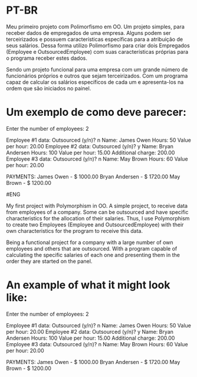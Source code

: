 # PT-BR

Meu primeiro projeto com Polimorfismo em OO. Um projeto simples, para receber dados de empregados de uma empresa. Alguns podem ser terceirizados e possuem características específicas para a atribuição de seus salários. Dessa forma utilizo Polimorfismo para criar dois Empregados (Employee e OutsourcedEmployee) com suas características próprias para o programa receber estes dados. 

Sendo um projeto funcional para uma empresa com um grande número de funcionários próprios e outros que sejam terceirizados. Com um programa capaz de calcular os salários específicos de cada um e apresenta-los na ordem que são iniciados no painel. 

# Um exemplo de como deve parecer:

Enter the number of employees: 2

Employee #1 data:
Outsourced (y/n)? n
Name: James Owen
Hours: 50
Value per hour: 20.00
Employee #2 data:
Outsourced (y/n)? y
Name: Bryan Andersen
Hours: 100
Value per hour: 15.00
Additional charge: 200.00
Employee #3 data:
Outsourced (y/n)? n
Name: May Brown
Hours: 60
Value per hour: 20.00

PAYMENTS:
James Owen - $ 1000.00
Bryan Andersen - $ 1720.00
May Brown - $ 1200.00

#ENG

My first project with Polymorphism in OO. A simple project, to receive data from employees of a company. Some can be outsourced and have specific characteristics for the allocation of their salaries. Thus, I use Polymorphism to create two Employees (Employee and OutsourcedEmployee) with their own characteristics for the program to receive this data.

Being a functional project for a company with a large number of own employees and others that are outsourced. With a program capable of calculating the specific salaries of each one and presenting them in the order they are started on the panel.

# An example of what it might look like:

Enter the number of employees: 2

Employee #1 data:
Outsourced (y/n)? n
Name: James Owen
Hours: 50
Value per hour: 20.00
Employee #2 data:
Outsourced (y/n)? y
Name: Bryan Andersen
Hours: 100
Value per hour: 15.00
Additional charge: 200.00
Employee #3 data:
Outsourced (y/n)? n
Name: May Brown
Hours: 60
Value per hour: 20.00

PAYMENTS:
James Owen - $ 1000.00
Bryan Andersen - $ 1720.00
May Brown - $ 1200.00

